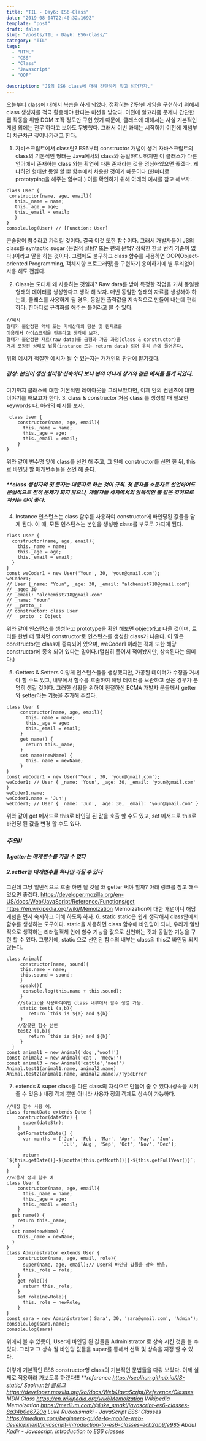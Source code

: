```yaml
---
title: "TIL - Day6: ES6-Class"
date: "2019-08-04T22:40:32.169Z"
template: "post"
draft: false
slug: "/posts/TIL - Day6: ES6-Class/"
category: "TIL"
tags:
  - "HTML"
  - "CSS"
  - "Class"
  - "Javascript"
  - "OOP"
  
description: "JS의 ES6 class에 대해 간단하게 짚고 넘어가자."
---
```


<!-- - [The first transition](#the-first-transition) -->

오늘부터 class에 대해서 복습을 하게 되었다. 정확히는 간단한 게임을 구현하기 위해서 class 생성자를 적극 활용해야 한다는 미션을 받았다. 이전에 알고리즘 문제나 간단한 웹 작동을 위한 DOM 조작 정도만 구현 했기 때문에, 클래스에 대해서는 사실 기본적인 개념 외에는 전무 하다고 보아도 무방했다. 그래서 이번 과제는 시작하기 이전에 개념부터 차근차근 짚어나가려고 한다.

1. 자바스크립트에서 class란?
ES6부터 constructor 개념이 생겨 자바스크립트의 class의 기본적인 형태는 Java에서의 class와 동일하다. 하지만 이 클래스가 다른언어에서 존재하는 class 와는 확연히 다른 존재라는 것을 명심하였으면 좋겠다. 왜냐하면 형태만 동일 할 뿐 함수에서 차용한 것이기 때문이다.(한마디로 prototyping을 해주는 함수다.) 이를 확인하기 위해 아래의 예시를 참고 해보자.
 ```JS
 class User {
  constructor(name, age, email){
    this._name = name;
    this._age = age;
    this._email = email;
  	}
}
console.log(User) // [Function: User]
 ```
 콘솔창이 함수라고 가리킬 것이다. 결국 이것 또한 함수이다. 그래서 개발자들이 JS의 class를 syntactic sugar (문법적 설탕? 또는 편의 문법? 정확한 한글 번역 기준이 없다.)이라고 말을 하는 것이다. 그럼에도 불구하고 class 함수를 사용하면 OOP(Object-oriented Programming, 객체지향 프로그래밍)을 구현하기 용이하기에 별 무리없이 사용 해도 괜찮다.
 
2. Class는 도대체 왜 사용하는 것일까?
Raw data를 받아 특정한 작업을 거쳐 동일한 형태의 데이터를 생성한다고 생각 해 보자. 매번 동일한 형태의 자료를 생성해야 하는데, 클래스를 사용하게 될 경우, 동일한 출력값을 지속적으로 만들어 내는데 편리하다. 한마디로 규격화를 해주는 틀이라고 볼 수 있다. 
```
//예시
형태가 불안정한 액체 또는 기체상태의 당분 및 원재료를 
이용해서 아이스크림을 만든다고 생각해 보자. 
형태가 불안정한 재료(raw data)를 금형과 가공 과정(class & constructor)을 
거쳐 포장된 상태로 납품(instance 또는 return data) 되어 우리 손에 들어온다. 
```
위의 예시가 적절한 예시가 될 수 있는지는 개개인의 판단에 맡기겠다.
##### *잡상: 본인이 생산 설비랑 친숙하다 보니 본의 아니게 상기와 같은 예시를 들게 되었다.*

여기까지 클래스에 대한 기본적인 레이아웃을 그려보았다면, 이제 안의 컨텐츠에 대한 이야기를 해보고자 한다.
3. class & constructor
처음 class 를 생성할 때 필요한 keywords 다. 아래의 예시를 보자.
```JS
 class User {
    constructor(name, age, email){
      this._name = name;
      this._age = age;
      this._email = email;
  	}
}
 ```
 위와 같이 변수명 앞에 class를 선언 해 주고, 그 안에 constructor를 선언 한 뒤, this로 바인딩 할 매개변수들을 선언 해 준다.
 ##### ***class 생성자의 첫 문자는 대문자로 하는 것이 규칙. 첫 문자를 소문자로 선언하여도 문법적으로 전혀 문제가 되지 않으나, 개발자들 세계에서의 암묵적인 룰 같은 것이므로 지키는 것이 좋다.*
 
4. Instance
인스턴스는 class 함수를 사용하여 constructor에 바인딩된 값들을 담게 된다. 이 때, 모든 인스턴스는 본인을 생성한 class를 부모로 가지게 된다.
```JS
class User {
  constructor(name, age, email){
    this._name = name;
    this._age = age;
    this._email = email;
  }
}
const weCoder1 = new User('Youn', 30, 'youn@gmail.com');
weCoder1;
// User {_name: "Youn", _age: 30, _email: "alchemist718@gmail.com"}
// _age: 30
// _email: "alchemist718@gmail.com"
// _name: "Youn"
// __proto__:
// constructor: class User
// __proto__: Object
```
위와 같이 인스턴스를 생성하고 prototype을 확인 해보면 object라고 나올 것이며, 트리를 한번 더 펼치면 constructor로 인스턴스를 생성한 class가 나온다. 이 말은 constructor는 class에 종속되어 있으며, weCoder1 이라는 객체 또한 해당 constructor에 종속 되어 있다는 말이다.(열심히 풀어서 적어놨지만, 상속된다는 의미다.)

5. Getters & Setters
이렇게 인스턴스들을 생성했지만, 가공된 데이터가 수정을 거쳐야 할 수도 있고, 내부에서 함수를 호출하여 해당 데이터를 보관하고 싶은 경우가 분명히 생길 것이다. 그러한 상황을 위하여 친절하신 ECMA 개발자 분들께서 getter 와 setter라는 기능을 추가해 주셨다.
 ```JS
 class User {
      constructor(name, age, email){
        this._name = name;
        this._age = age;
        this._email = email;
      }
      get name() {
        return this._name;
      }
      set name(newName) {
        this._name = newName;
      }
}
const weCoder1 = new User('Youn', 30, 'youn@gmail.com');
weCoder1; // User { _name: 'Youn', _age: 30, _email: 'youn@gmail.com' }
weCoder1.name;
weCoder1.name = 'Jun';
weCoder1; // User { _name: 'Jun', _age: 30, _email: 'youn@gmail.com' }
 ```
 위와 같이 get 메서드로 this로 바인딩 된 값을 호출 할 수도 있고, set 메서드로 this로 바인딩 된 값을 변경 할 수도 있다.
 ### *주의!!*
 #### *1.getter는 매개변수를 가질 수 없다*
 #### *2.setter는 매개변수를 하나만 가질 수 있다*
 그런데 그냥 일반적으로 호출 하면 될 것을 왜 getter 써야 할까? 아래 링크를 참고 해주었으면 좋겠다. 
 <https://developer.mozilla.org/en-US/docs/Web/JavaScript/Reference/Functions/get>
 <https://en.wikipedia.org/wiki/Memoization>
 Memoization에 대한 개념이니 해당 개념을 먼저 숙지하고 이해 하도록 하자. 
6. static
static은 쉽게 생각해서 class안에서 함수를 생성하는 도구이다. static을 사용하면 class 함수에 바인딩이 되나, 우리가 일반적으로 생각하는 리터럴객체 안에 함수 기능을 값으로 선언하는 것과 동일한 기능을 구현 할 수 있다. 그렇기에, static 으로 선언된 함수의 내부는 class의 this로 바인딩 되지 않는다.
```JS
class Animal{
     constructor(name, sound){
     this.name = name;
     this.sound = sound;
     }
     speak(){
      console.log(this.name + this.sound);
     }
  	//static을 사용하여야만 class 내부에서 함수 생성 가능.
     static test1 (a,b){
    	return `this is ${a} and ${b}`
     }
	//잘못된 함수 선언  
    test2 (a,b){
    	return `this is ${a} and ${b}`
     }
  }
const animal1 = new Animal('dog','woof!')
const animal2 = new Animal('cat', 'meow!')
const animal3 = new Animal('cattle','mee!')
Animal.test1(animal1.name, animal2.name)
Animal.test2(animal1.name, animal2.name)//TypeError
```
7. extends & super
class를 다른 class의 자식으로 만들어 줄 수 있다.(상속을 시켜줄 수 있음.)
내장 객체 뿐만 아니라 사용자 정의 객체도 상속이 가능하다.
```JS
//내장 함수 사용 예.
class formatDate extends Date {
    constructor(dateStr) {
      super(dateStr);
    }
    getFormattedDate() {
      var months = ['Jan', 'Feb', 'Mar', 'Apr', 'May', 'Jun',
                    'Jul', 'Aug', 'Sep', 'Oct', 'Nov', 'Dec'];

      return `${this.getDate()}-${months[this.getMonth()]}-${this.getFullYear()}`;
    }
}
//사용자 정의 함수 예
class User {
    constructor(name, age, email){
      this._name = name;
      this._age = age;
      this._email = email;
    }
  get name() {
    return this._name;
  }
  set name(newName) {
    this._name = newName;
  }
}
class Administrator extends User {
    constructor(name, age, email, role){
      super(name, age, email);// User의 바인딩 값들을 상속 받음.
      this._role = role;
    }
    get role(){
      return this._role;
    }
    set role(newRole){
      this._role = newRole;
    }
}
const sara = new Administrator('Sara', 30, 'sara@gmail.com', 'Admin');
console.log(sara.name);
console.log(sara)
```
 위에서 볼 수 있듯이, User에 바인딩 된 값들을 Administrator 로 상속 시킨 것을 볼 수 있다. 그리고 그 상속 될 바인딩 값들을 super를 통해서 선택 및 상속을 지정 할 수 있다.


이렇게 기본적인 ES6 constructor형 class의 기본적인 문법들을 다뤄 보았다.
이제 실제로 적용하러 가보도록 하겠다!!!
***reference
<https://seolhun.github.io/JS-static/> Seolhun님 블로그
<https://developer.mozilla.org/ko/docs/Web/JavaScript/Reference/Classes> MDN Class
<https://en.wikipedia.org/wiki/Memoization> Wikipedia Memoization
<https://medium.com/@luke_smaki/javascript-es6-classes-8a34b0a6720a> Luke Ruokaismaki - JavaScript ES6: Classes
<https://medium.com/beginners-guide-to-mobile-web-development/javascript-introduction-to-es6-classes-ecb2db9fe985> 
Abdul Kadir - Javascript: Introduction to ES6 classes*